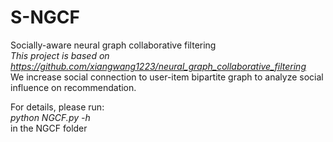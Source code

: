 # S-NGCF
Socially-aware neural graph collaborative filtering  
*This project is based on https://github.com/xiangwang1223/neural_graph_collaborative_filtering*  
We increase social connection to user-item bipartite graph to analyze social influence on recommendation.  

For details, please run:  
*python NGCF.py -h*  
in the NGCF folder





